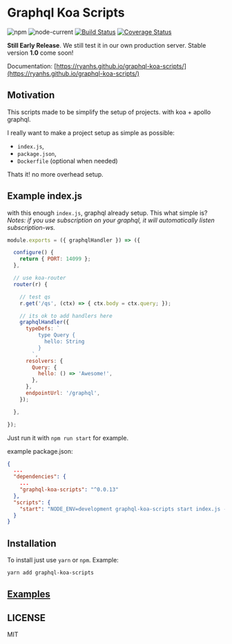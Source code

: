 # Graphql Koa Scripts

![npm](https://img.shields.io/npm/v/graphql-koa-scripts)  ![node-current](https://img.shields.io/node/v/graphql-koa-scripts)  [![Build Status](https://travis-ci.com/ryanhs/graphql-koa-scripts.svg?branch=master)](https://travis-ci.com/ryanhs/graphql-koa-scripts)  [![Coverage Status](https://coveralls.io/repos/github/ryanhs/graphql-koa-scripts/badge.svg?branch=master)](https://coveralls.io/github/ryanhs/graphql-koa-scripts?branch=master)  


**Still Early Release**. We still test it in our own production server. Stable version **1.0** come soon!

Documentation: [https://ryanhs.github.io/graphql-koa-scripts/](https://ryanhs.github.io/graphql-koa-scripts/)

## Motivation

This scripts made to be simplify the setup of projects. with koa + apollo graphql.

I really want to make a project setup as simple as possible:
  - `index.js`,
  - `package.json`,
  - `Dockerfile` (optional when needed)

Thats it! no more overhead setup.


## Example index.js

with this enough `index.js`, graphql already setup. This what simple is?
*Notes: if you use subscription on your graphql, it will automatically listen subscription-ws.*

```javascript
module.exports = ({ graphqlHandler }) => ({

  configure() {
    return { PORT: 14099 };
  },

  // use koa-router
  router(r) {

    // test qs
    r.get('/qs', (ctx) => { ctx.body = ctx.query; });

    // its ok to add handlers here
    graphqlHandler({
      typeDefs: `
          type Query {
            hello: String
          }
        `,
      resolvers: {
        Query: {
          hello: () => 'Awesome!',
        },
      },
      endpointUrl: '/graphql',
    });

  },

});
```

Just run it with `npm run start` for example.

example package.json:

```json
{
  ...
  "dependencies": {
    ...
    "graphql-koa-scripts": "^0.0.13"
  },
  "scripts": {
    "start": "NODE_ENV=development graphql-koa-scripts start index.js --dev"
  }
}

```


## Installation

To install just use `yarn` or `npm`. Example:
```sh
yarn add graphql-koa-scripts
```

## [Examples](https://ryanhs.github.io/graphql-koa-scripts/#/examples/index)


## LICENSE

MIT

